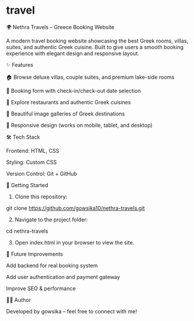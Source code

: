 # travel
🌍 Nethra Travels – Greece Booking Website

A modern travel booking website showcasing the best Greek rooms, villas, suites, and authentic Greek cuisine. Built to give users a smooth booking experience with elegant design and responsive layout.

✨ Features

🏠 Browse deluxe villas, couple suites, and premium lake-side rooms

📅 Booking form with check-in/check-out date selection

🍴 Explore restaurants and authentic Greek cuisines

📸 Beautiful image galleries of Greek destinations

📱 Responsive design (works on mobile, tablet, and desktop)


🛠 Tech Stack

Frontend: HTML, CSS 

Styling: Custom CSS 

Version Control: Git + GitHub


🚀 Getting Started

1. Clone this repository:

git clone https://github.com/gowsika10/nethra-travels.git


2. Navigate to the project folder:

cd nethra-travels


3. Open index.html in your browser to view the site.


📌 Future Improvements

Add backend for real booking system

Add user authentication and payment gateway

Improve SEO & performance


👨‍💻 Author

Developed by gowsika – feel free to connect with me!

